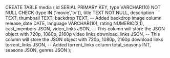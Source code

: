 CREATE TABLE media (
  id SERIAL PRIMARY KEY,
  type VARCHAR(10) NOT NULL CHECK (type IN ('movie','tv')),
  title TEXT NOT NULL,
  description TEXT,
  thumbnail TEXT,
  backdrop TEXT,  -- Added backdrop image column
  release_date DATE,
  language VARCHAR(10),
  rating NUMERIC(3,1),
  cast_members JSON,
  video_links JSON,      -- This column will store the JSON object with 720p, 1080p, 2160p video links
  download_links JSON,   -- This column will store the JSON object with 720p, 1080p, 2160p download links
  torrent_links JSON,    -- Added torrent_links column
  total_seasons INT,
  seasons JSON,
  genres JSON
);
